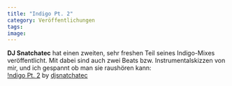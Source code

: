```yaml
---
title: "Indigo Pt. 2"
category: Veröffentlichungen
tags: 
image: 
---
```


**DJ Snatchatec** hat einen zweiten, sehr freshen Teil seines Indigo-Mixes veröffentlicht. Mit dabei sind auch zwei Beats bzw. Instrumentalskizzen von mir, und ich gespannt ob man sie raushören kann:  
     [!ndigo Pt. 2](http://soundcloud.com/djsnatchatec/indigo-pt-2) by [djsnatchatec](http://soundcloud.com/djsnatchatec)